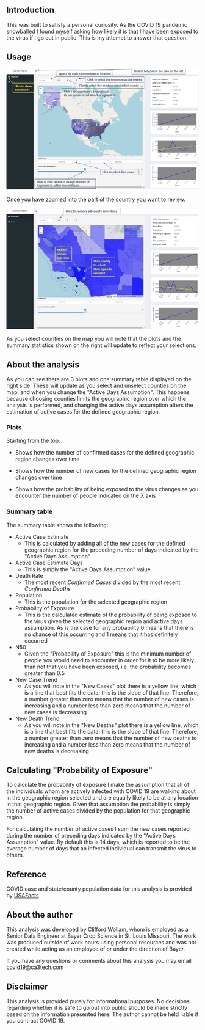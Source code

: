 ## Introduction

This was built to satisfy a personal curiosity. As the COVID 19
pandemic snowballed I found myself asking how likely it is that
I have been exposed to the virus if I go out in public.
This is my attempt to answer that question.

## Usage

![](dashboard.jpg)

Once you have zoomed into the part of the country you want to review.

![](dashboard_zoom.jpg)

As you select counties on the map you will note that the plots and
the summary statistics shown on the right will update to reflect
your selections.

## About the analysis

As you can see there are 3 plots and one summary table displayed
on the right side. These will update as you select and unselect
counties on the map, and when you change the "Active Days Assumption".
This happens because choosing counties limits the geographic region
over which the analysis is performed, and changing the active days
assumption alters the estimation of active cases for the defined
geographic region.

### Plots

Starting from the top:

- Shows how the number of confirmed cases for the defined
  geographic region changes over time

- Shows how the number of new cases for the defined
  geographic region changes over time
- Shows how the probability of being exposed to the virus
  changes as you encounter the number of people indicated
  on the X axis
  
### Summary table

The summary table shows the following:

- Active Case Estimate
    - This is calculated by adding all of the new cases for the
      defined geographic region for the preceding number of days
      indicated by the "Active Days Assumption"
- Active Case Estimate Days
    - This is simply the "Active Days Assumption" value
- Death Rate
    - The most recent *Confirmed Cases* divided by the most
      recent *Confirmed Deaths*
- Population
    - This is the population for the selected geographic region
- Probability of Exposure
    - This is the calculated estimate of the probability of
      being exposed to the virus given the selected geographic
      region and active days assumption. As is the case for any
      probability 0 means that there is no chance of this
      occurring and 1 means that it has definitely occurred
- N50
    - Given the "Probability of Exposure" this is the minimum
      number of people you would need to encounter in order
      for it to be more likely than not that you have been
      exposed, i.e. the probability becomes greater than 0.5
- New Case Trend
    - As you will note in the "New Cases" plot there is a
      yellow line, which is a line that best fits the data;
      this is the slope of that line. Therefore, a number
      greater than zero means that the number of new cases
      is increasing and a number less than zero means that
      the number of new cases is decreasing
- New Death Trend
    - As you will note in the "New Deaths" plot there is a
      yellow line, which is a line that best fits the data;
      this is the slope of that line. Therefore, a number
      greater than zero means that the number of new deaths
      is increasing and a number less than zero means that
      the number of new deaths is decreasing

## Calculating "Probability of Exposure"

To calculate the probability of exposure I make the assumption
that all of the individuals whom are actively infected with
COVID 19 are walking about in the geographic region selected
and are equally likely to be at any location in that geographic
region. Given that assumption the probability is simply the
number of active cases divided by the population for that
geographic region.

For calculating the number of active cases I sum the new
cases reported during the number of preceding days indicated
by the "Active Days Assumption" value. By default this is 14
days, which is reported to be the average number of days that
an infected individual can transmit the virus to others.

## Reference

COVID case and state/county population data for this analysis is provided by
[USAFacts](https://usafacts.org/visualizations/coronavirus-covid-19-spread-map/)

## About the author

This analysis was developed by Clifford Wollam, whom
is employed as a Senior Data Engineer at Bayer Crop Science
in St. Louis Missouri. The work was produced outside of work
hours using personal resources and was not created while
acting as an employee of or under the direction of Bayer.

If you have any questions or comments about this analysis
you may email <covid19@ca3tech.com>

## Disclaimer

This analysis is provided purely for informational purposes.
No decisions regarding whether it is safe to go out into
public should be made strictly based on the information
presented here. The author cannot be held liable if you
contract COVID 19.
